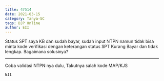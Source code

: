 ```yaml
---
title: 47514
date: 2021-03-15
category: Tanya-SC
tags: DJP Online
author: EII
---
```


Status SPT saya KB dan sudah bayar, sudah input NTPN namun tidak bisa minta kode verifikasi dengan keterangan status SPT Kurang Bayar dan tidak lengkap. Bagaimana solusinya?

---

Coba validasi NTPN nya dulu, Takutnya salah kode MAP/KJS

`EII`
